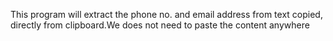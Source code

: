 This program will extract the phone no. and email address from text copied, directly from clipboard.We does not need to paste the content anywhere